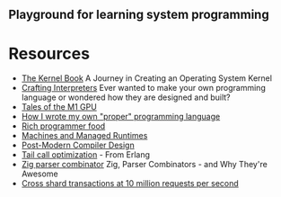 ## Playground for learning system programming

# Resources
* [The Kernel Book](https://539kernel.com/book/index.html) A Journey in Creating an Operating System Kernel
* [Crafting Interpreters](https://craftinginterpreters.com/)  Ever wanted to make your own programming language or wondered how they are designed and built?
* [Tales of the M1 GPU](https://asahilinux.org/2022/11/tales-of-the-m1-gpu/)
* [How I wrote my own "proper" programming language](https://mukulrathi.com/create-your-own-programming-language/intro-to-compiler/)
* [Rich programmer food](https://steve-yegge.blogspot.com/2007/06/rich-programmer-food.html)
* [Machines and Managed Runtimes](http://www.wolczko.com/CS294/index.html)
* [Post-Modern Compiler Design](https://www.cs.purdue.edu/homes/rompf/pmca/vol1/index.html)
* [Tail call optimization](https://erlang.org/pipermail/erlang-questions/2016-October/090663) - From Erlang
* [Zig parser combinator](https://devlog.hexops.com/2021/zig-parser-combinators-and-why-theyre-awesome/) Zig, Parser Combinators - and Why They're Awesome
* [Cross shard transactions at 10 million requests per second](https://dropbox.tech/infrastructure/cross-shard-transactions-at-10-million-requests-per-second)